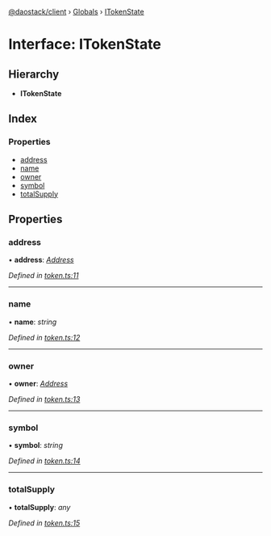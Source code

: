 [@daostack/client](../README.md) › [Globals](../globals.md) › [ITokenState](itokenstate.md)

# Interface: ITokenState

## Hierarchy

* **ITokenState**

## Index

### Properties

* [address](itokenstate.md#address)
* [name](itokenstate.md#name)
* [owner](itokenstate.md#owner)
* [symbol](itokenstate.md#symbol)
* [totalSupply](itokenstate.md#totalsupply)

## Properties

###  address

• **address**: *[Address](../globals.md#address)*

*Defined in [token.ts:11](https://github.com/daostack/client/blob/77afecd/src/token.ts#L11)*

___

###  name

• **name**: *string*

*Defined in [token.ts:12](https://github.com/daostack/client/blob/77afecd/src/token.ts#L12)*

___

###  owner

• **owner**: *[Address](../globals.md#address)*

*Defined in [token.ts:13](https://github.com/daostack/client/blob/77afecd/src/token.ts#L13)*

___

###  symbol

• **symbol**: *string*

*Defined in [token.ts:14](https://github.com/daostack/client/blob/77afecd/src/token.ts#L14)*

___

###  totalSupply

• **totalSupply**: *any*

*Defined in [token.ts:15](https://github.com/daostack/client/blob/77afecd/src/token.ts#L15)*
